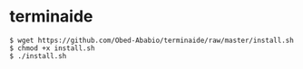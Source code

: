# terminaide
```
$ wget https://github.com/Obed-Ababio/terminaide/raw/master/install.sh
$ chmod +x install.sh
$ ./install.sh
```
